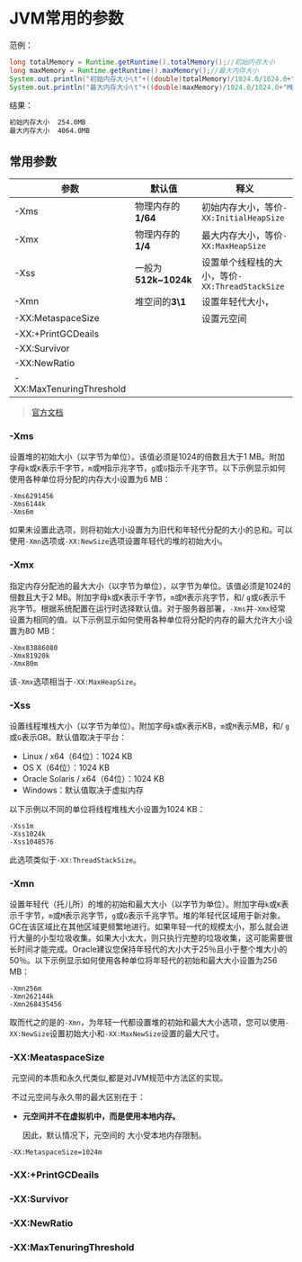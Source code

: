 # JVM常用的参数

范例：

```java
long totalMemory = Runtime.getRuntime().totalMemory();//初始内存大小
long maxMemory = Runtime.getRuntime().maxMemory();//最大内存大小
System.out.println("初始内存大小\t"+((double)totalMemory)/1024.0/1024.0+"MB");
System.out.println("最大内存大小\t"+((double)maxMemory)/1024.0/1024.0+"MB");
```

结果：

```cmd
初始内存大小	254.0MB
最大内存大小	4064.0MB
```

## 常用参数

| 参数                     | 默认值               | 释义                                            |
| ------------------------ | -------------------- | ----------------------------------------------- |
| -Xms                     | 物理内存的**1/64**   | 初始内存大小，等价`-XX:InitialHeapSize`         |
| -Xmx                     | 物理内存的**1/4**    | 最大内存大小，等价`-XX:MaxHeapSize`             |
| -Xss                     | 一般为**512k~1024k** | 设置单个线程栈的大小，等价`-XX:ThreadStackSize` |
| -Xmn                     | 堆空间的**3\1**      | 设置年轻代大小，                                |
| -XX:MetaspaceSize        |                      | 设置元空间                                      |
| -XX:+PrintGCDeails       |                      |                                                 |
| -XX:Survivor             |                      |                                                 |
| -XX:NewRatio             |                      |                                                 |
| -XX:MaxTenuringThreshold |                      |                                                 |

>  [官方文档](https://docs.oracle.com/en/java/javase/12/tools/java.html#GUID-3B1CE181-CD30-4178-9602-230B800D4FAE)

### -Xms

设置堆的初始大小（以字节为单位）。该值必须是1024的倍数且大于1 MB。附加字母`k`或`K`表示千字节，`m`或`M`指示兆字节，`g`或`G`指示千兆字节。以下示例显示如何使用各种单位将分配的内存大小设置为6 MB：

```
-Xms6291456
-Xms6144k
-Xms6m
```

如果未设置此选项，则将初始大小设置为为旧代和年轻代分配的大小的总和。可以使用`-Xmn`选项或`-XX:NewSize`选项设置年轻代的堆的初始大小。

### -Xmx

指定内存分配池的最大大小（以字节为单位），以字节为单位。该值必须是1024的倍数且大于2 MB。附加字母`k`或`K`表示千字节，`m`或`M`表示兆字节，和/ `g`或`G`表示千兆字节。根据系统配置在运行时选择默认值。对于服务器部署，`-Xms`并`-Xmx`经常设置为相同的值。以下示例显示如何使用各种单位将分配的内存的最大允许大小设置为80 MB：

```
-Xmx83886080
-Xmx81920k
-Xmx80m
```

该`-Xmx`选项相当于`-XX:MaxHeapSize`。

### -Xss

设置线程堆栈大小（以字节为单位）。附加字母`k`或`K`表示KB，`m`或`M`表示MB，和/ `g`或`G`表示GB。默认值取决于平台：

* Linux / x64（64位）：1024 KB
* OS X（64位）：1024 KB
* Oracle Solaris / x64（64位）：1024 KB
* Windows：默认值取决于虚拟内存

以下示例以不同的单位将线程堆栈大小设置为1024 KB：

```
-Xss1m
-Xss1024k
-Xss1048576
```

此选项类似于`-XX:ThreadStackSize`。

### -Xmn

设置年轻代（托儿所）的堆的初始和最大大小（以字节为单位）。附加字母`k`或`K`表示千字节，`m`或`M`表示兆字节，`g`或`G`表示千兆字节。堆的年轻代区域用于新对象。GC在该区域比在其他区域更频繁地进行。如果年轻一代的规模太小，那么就会进行大量的小型垃圾收集。如果大小太大，则只执行完整的垃圾收集，这可能需要很长时间才能完成。Oracle建议您保持年轻代的大小大于25％且小于整个堆大小的50％。以下示例显示如何使用各种单位将年轻代的初始和最大大小设置为256 MB：

```
-Xmn256m
-Xmn262144k
-Xmn268435456
```

取而代之的是的`-Xmn`，为年轻一代都设置堆的初始和最大大小选项，您可以使用`-XX:NewSize`设置初始大小和`-XX:MaxNewSize`设置的最大尺寸。

### -XX:MeataspaceSize

​	元空间的本质和永久代类似,都是对JVM规范中方法区的实现。

​	不过元空间与永久带的最大区别在于：

- **元空间并不在虚拟机中，而是使用本地内存。**

  因此，默认情况下，元空间的 大小受本地内存限制。

```
-XX:MetaspaceSize=1024m
```

### -XX:+PrintGCDeails

### -XX:Survivor

### -XX:NewRatio

### -XX:MaxTenuringThreshold

